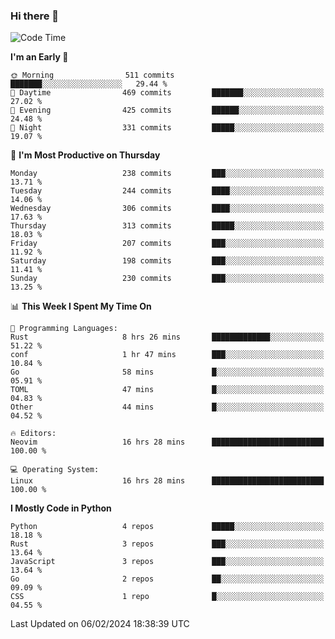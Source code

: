### Hi there 👋
<!--START_SECTION:waka-->
![Code Time](http://img.shields.io/badge/Code%20Time-244%20hrs%2028%20mins-blue)

**I'm an Early 🐤** 

```text
🌞 Morning                511 commits         ███████░░░░░░░░░░░░░░░░░░   29.44 % 
🌆 Daytime                469 commits         ███████░░░░░░░░░░░░░░░░░░   27.02 % 
🌃 Evening                425 commits         ██████░░░░░░░░░░░░░░░░░░░   24.48 % 
🌙 Night                  331 commits         █████░░░░░░░░░░░░░░░░░░░░   19.07 % 
```
📅 **I'm Most Productive on Thursday** 

```text
Monday                   238 commits         ███░░░░░░░░░░░░░░░░░░░░░░   13.71 % 
Tuesday                  244 commits         ████░░░░░░░░░░░░░░░░░░░░░   14.06 % 
Wednesday                306 commits         ████░░░░░░░░░░░░░░░░░░░░░   17.63 % 
Thursday                 313 commits         █████░░░░░░░░░░░░░░░░░░░░   18.03 % 
Friday                   207 commits         ███░░░░░░░░░░░░░░░░░░░░░░   11.92 % 
Saturday                 198 commits         ███░░░░░░░░░░░░░░░░░░░░░░   11.41 % 
Sunday                   230 commits         ███░░░░░░░░░░░░░░░░░░░░░░   13.25 % 
```


📊 **This Week I Spent My Time On** 

```text
💬 Programming Languages: 
Rust                     8 hrs 26 mins       █████████████░░░░░░░░░░░░   51.22 % 
conf                     1 hr 47 mins        ███░░░░░░░░░░░░░░░░░░░░░░   10.84 % 
Go                       58 mins             █░░░░░░░░░░░░░░░░░░░░░░░░   05.91 % 
TOML                     47 mins             █░░░░░░░░░░░░░░░░░░░░░░░░   04.83 % 
Other                    44 mins             █░░░░░░░░░░░░░░░░░░░░░░░░   04.52 % 

🔥 Editors: 
Neovim                   16 hrs 28 mins      █████████████████████████   100.00 % 

💻 Operating System: 
Linux                    16 hrs 28 mins      █████████████████████████   100.00 % 
```

**I Mostly Code in Python** 

```text
Python                   4 repos             █████░░░░░░░░░░░░░░░░░░░░   18.18 % 
Rust                     3 repos             ███░░░░░░░░░░░░░░░░░░░░░░   13.64 % 
JavaScript               3 repos             ███░░░░░░░░░░░░░░░░░░░░░░   13.64 % 
Go                       2 repos             ██░░░░░░░░░░░░░░░░░░░░░░░   09.09 % 
CSS                      1 repo              █░░░░░░░░░░░░░░░░░░░░░░░░   04.55 % 
```




 Last Updated on 06/02/2024 18:38:39 UTC
<!--END_SECTION:waka-->

<!--
**YoganshSharma/YoganshSharma** is a ✨ _special_ ✨ repository because its `README.md` (this file) appears on your GitHub profile.

Here are some ideas to get you started:

- 🔭 I’m currently working on ...
- 🌱 I’m currently learning ...
- 👯 I’m looking to collaborate on ...
- 🤔 I’m looking for help with ...
- 💬 Ask me about ...
- 📫 How to reach me: ...
- 😄 Pronouns: ...
- ⚡ Fun fact: ...
-->

